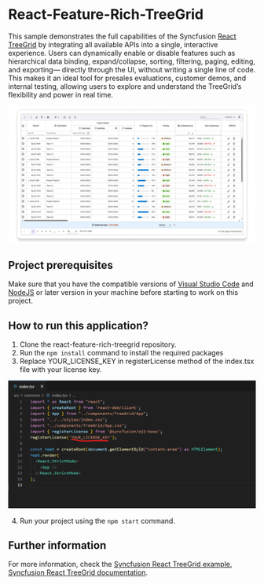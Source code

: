 # React-Feature-Rich-TreeGrid

This sample demonstrates the full capabilities of the Syncfusion [React TreeGrid](https://www.syncfusion.com/react-components/react-tree-grid) by integrating all available APIs into a single, interactive experience. Users can dynamically enable or disable features such as hierarchical data binding, expand/collapse, sorting, filtering, paging, editing, and exporting— directly through the UI, without writing a single line of code. This makes it an ideal tool for presales evaluations, customer demos, and internal testing, allowing users to explore and understand the TreeGrid’s flexibility and power in real time.
 
<p align="center">
<img src="src/assets/images/react-treegrid-preview.jpg" alt="React TreeGrid Preview"/>
</p>
 
## Project prerequisites
Make sure that you have the compatible versions of [Visual Studio Code](https://code.visualstudio.com/download ) and [NodeJS](https://nodejs.org/en/download) or later version in your machine before starting to work on this project.
 
## How to run this application?
 
1. Clone the react-feature-rich-treegrid repository.
2. Run the `npm install` command to install the required packages
3. Replace YOUR_LICENSE_KEY in registerLicense method of the index.tsx file with your license key.
 
<p align="center">
<img src="src/assets/images/register_license.png" alt="React TreeGrid Preview"/>
</p>
 
4. Run your project using the `npm start` command.
 
## Further information
For more information, check the [Syncfusion React TreeGrid example](https://ej2.syncfusion.com/react/demos/#/tailwind3/treegrid/treegrid-overview),
 [Syncfusion React TreeGrid documentation](https://ej2.syncfusion.com/react/documentation/treegrid/getting-started).